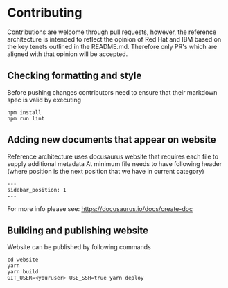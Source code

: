 # Contributing

Contributions are welcome through pull requests, however, the reference architecture
is intended to reflect the opinion of Red Hat and IBM based on the key tenets
outlined in the README.md. Therefore only PR's which are aligned with that
opinion will be accepted.

## Checking formatting and style

Before pushing changes contributors need to ensure that their markdown spec is valid
by executing

```
npm install
npm run lint
```

## Adding new documents that appear on website

Reference architecture uses docusaurus website that requires each file to supply additional metadata
At minimum file needs to have following header (where position is the next position that we have in current category)
```
---
sidebar_position: 1
---
```

For more info please see: https://docusaurus.io/docs/create-doc

## Building and publishing website

Website can be published by following commands

```
cd website
yarn
yarn build 
GIT_USER=<youruser> USE_SSH=true yarn deploy 
```
